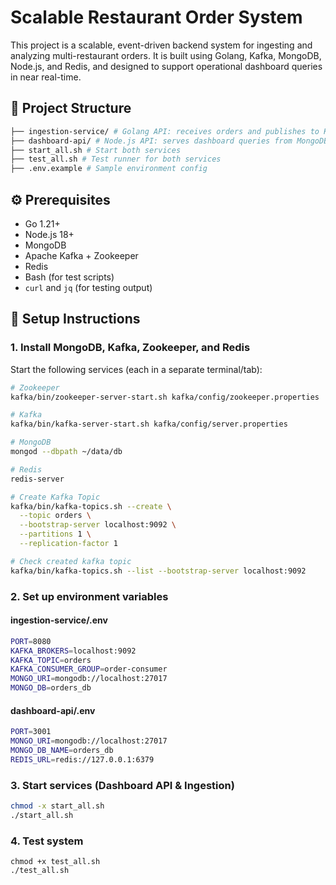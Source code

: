 # Scalable Restaurant Order System

This project is a scalable, event-driven backend system for ingesting and analyzing multi-restaurant orders. It is built using Golang, Kafka, MongoDB, Node.js, and Redis, and designed to support operational dashboard queries in near real-time.



## 📁 Project Structure
```bash
├── ingestion-service/ # Golang API: receives orders and publishes to Kafka
├── dashboard-api/ # Node.js API: serves dashboard queries from MongoDB (with optional Redis cache)
├── start_all.sh # Start both services
├── test_all.sh # Test runner for both services
├── .env.example # Sample environment config
```

## ⚙️ Prerequisites

- Go 1.21+
- Node.js 18+
- MongoDB
- Apache Kafka + Zookeeper
- Redis
- Bash (for test scripts)
- `curl` and `jq` (for testing output)


## 🚀 Setup Instructions

### 1. Install MongoDB, Kafka, Zookeeper, and Redis

Start the following services (each in a separate terminal/tab):

```bash
# Zookeeper
kafka/bin/zookeeper-server-start.sh kafka/config/zookeeper.properties

# Kafka
kafka/bin/kafka-server-start.sh kafka/config/server.properties

# MongoDB
mongod --dbpath ~/data/db

# Redis
redis-server

# Create Kafka Topic
kafka/bin/kafka-topics.sh --create \
  --topic orders \
  --bootstrap-server localhost:9092 \
  --partitions 1 \
  --replication-factor 1

# Check created kafka topic
kafka/bin/kafka-topics.sh --list --bootstrap-server localhost:9092

```

### 2. Set up environment variables

#### ingestion-service/.env
```bash
PORT=8080
KAFKA_BROKERS=localhost:9092
KAFKA_TOPIC=orders
KAFKA_CONSUMER_GROUP=order-consumer
MONGO_URI=mongodb://localhost:27017
MONGO_DB=orders_db
```

#### dashboard-api/.env
```bash
PORT=3001
MONGO_URI=mongodb://localhost:27017
MONGO_DB_NAME=orders_db
REDIS_URL=redis://127.0.0.1:6379
```

### 3. Start services (Dashboard API & Ingestion)
```bash
chmod -x start_all.sh
./start_all.sh
```

### 4. Test system
```baseh
chmod +x test_all.sh
./test_all.sh
```